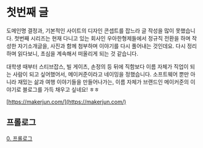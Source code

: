 # 첫번째 글
도메인명 결정과, 기본적인 사이트의 디자인 콘셉트를 잡느라 글 작성을 많이 못했습니다.
첫번째 시리즈는 현재 다니고 있는 회사인 우아한형제들에서 정규직 전환을 하며 작성한 자기소개글을, 사진과 함께 첨부하며 이야기를 다시 풀어내는 것인데요.
다시 정리하며 읽다보니, 초심을 계속해서 떠올리게 되는 것 같습니다.

대학생 때부터 스티브잡스, 빌 게이츠, 손정의 등 뒤에 직함보다 이름 자체가 직업이 되는 사람이 되고 싶어했어서, 메이커준이라고 네이밍을 정했습니다.
소프트웨어 뿐만 아니라 재밌는 삶과 여행 이야기들을 만들어나가는, 
이름 자체가 브랜드인 메이커준의 이야기로 블로그를 가득 채우고 싶네요! ㅎㅎ

[https://makerjun.com/](https://makerjun.com/)

## 프롤로그
[0. 프롤로그](https://makerjun.com/career/woowabros/programmer-story)
